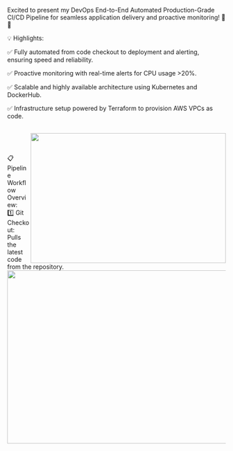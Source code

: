  Excited to present my DevOps End-to-End Automated Production-Grade CI/CD Pipeline for seamless application delivery and proactive monitoring! 🌟✨
 
💡 Highlights:

✅ Fully automated from code checkout to deployment and alerting, ensuring speed and reliability.

✅ Proactive monitoring with real-time alerts for CPU usage >20%.

✅ Scalable and highly available architecture using Kubernetes and DockerHub.

✅ Infrastructure setup powered by Terraform to provision AWS VPCs as code.

<br /> <img align="right" width="450" height="300" src="https://github.com/user-attachments/assets/2b317c12-d5a2-4b16-bc52-eca7bb2c30fc"> <br />

<br /> 📋 Pipeline Workflow Overview: <br /> 
1️⃣ Git Checkout: Pulls the latest code from the repository.
<img align="center" width="600" height="400" src="https://github.com/user-attachments/assets/8a5b1287-abca-4905-912a-4790e950a2d4">





